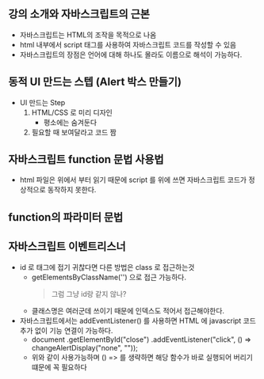 ## 강의 소개와 자바스크립트의 근본

- 자바스크립트는 HTML의 조작을 목적으로 나옴
- html 내부에서 script 태그를 사용하여 자바스크립트 코드를 작성할 수 있음
- 자바스크립트의 장점은 언어에 대해 하나도 몰라도 이름으로 해석이 가능하다.

## 동적 UI 만드는 스텝 (Alert 박스 만들기)

- UI 만드는 Step
  1. HTML/CSS 로 미리 디자인
     - 평소에는 숨겨둔다
  2. 필요할 때 보여달라고 코드 짬

## 자바스크립트 function 문법 사용법

- html 파일은 위에서 부터 읽기 때문에 script 를 위에 쓰면 자바스크립트 코드가 정상적으로 동작하지 못한다.

## function의 파라미터 문법

## 자바스크립트 이벤트리스너

- id 로 태그에 접기 귀찮다면 다른 방법은 class 로 접근하는것
  - getElementsByClassName('') 으로 접근 가능하다.
    > 그럼 그냥 id랑 같지 않나?
  - 클래스명은 여러군데 쓰이기 때문에 인덱스도 적어서 접근해야한다.
- 자바스크립트에서는 addEventListener() 를 사용하면 HTML 에 javascript 코드 추가 없이 기능 연결이 가능하다.
  - document
    .getElementById("close")
    .addEventListener("click", () => changeAlertDisplay("none", ""));
  - 위와 같이 사용가능하며 () => 를 생략하면 해당 함수가 바로 실행되어 버리기 떄문에 꼭 필요하다
